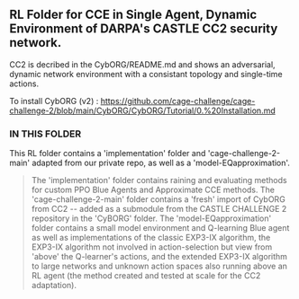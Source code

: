 ## RL Folder for CCE in Single Agent, Dynamic Environment of DARPA's CASTLE CC2 security network.


CC2 is decribed in the CybORG/README.md and shows an adversarial, dynamic network environment with a consistant topology and single-time actions. 

To install CybORG (v2) : https://github.com/cage-challenge/cage-challenge-2/blob/main/CybORG/CybORG/Tutorial/0.%20Installation.md 


### IN THIS FOLDER

This RL folder contains a 'implementation' folder and 'cage-challenge-2-main' adapted from our private repo, as well as a 'model-EQapproximation'. 
> The 'implementation' folder contains raining and evaluating methods for custom PPO Blue Agents and Approximate CCE methods. 
> The 'cage-challenge-2-main' folder contains a 'fresh' import of CybORG from CC2 -- added as a submodule from the CASTLE CHALLENGE 2 repository in the 'CyBORG' folder.
> The 'model-EQapproximation' folder contains a small model environment and Q-learning Blue agent as well as implementations of the classic EXP3-IX algorithm, the EXP3-IX algorithm not involved in action-selection but view from 'above' the Q-learner's actions, and the extended EXP3-IX algorithm to large networks and unknown action spaces also running above an RL agent (the method created and tested at scale for the CC2 adaptation).



